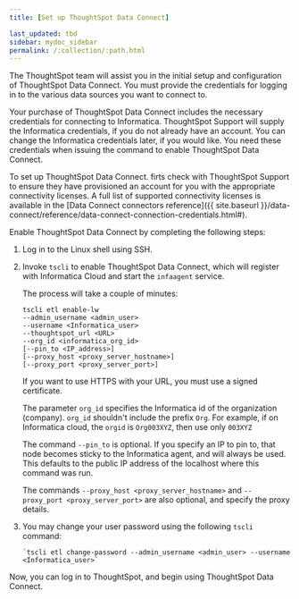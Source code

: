 ```yaml
---
title: [Set up ThoughtSpot Data Connect]

last_updated: tbd
sidebar: mydoc_sidebar
permalink: /:collection/:path.html
---
```

The ThoughtSpot team will assist you in the initial setup and configuration of ThoughtSpot Data Connect. You must provide the credentials for logging in to the various data sources you want to connect to.

Your purchase of ThoughtSpot Data Connect includes the necessary credentials for connecting to Informatica. ThoughtSpot Support will supply the Informatica credentials, if you do not already have an account. You can change the Informatica credentials later, if you would like. You need these credentials when issuing the command to enable ThoughtSpot Data Connect.

To set up ThoughtSpot Data Connect. firts check with ThoughtSpot Support to ensure they have provisioned an account for you with the appropriate connectivity licenses. A full list of supported connectivity licenses is available in the [Data Connect connectors reference]({{ site.baseurl }}/data-connect/reference/data-connect-connection-credentials.html#).

Enable ThoughtSpot Data Connect by completing the following steps:

1. Log in to the Linux shell using SSH.
2. Invoke `tscli` to enable ThoughtSpot Data Connect, which will register with Informatica Cloud and start the `infaagent` service.

    The process will take a couple of minutes:

    ```
    tscli etl enable-lw
    --admin_username <admin_user>
    --username <Informatica_user>
    --thoughtspot_url <URL>
    --org_id <informatica_org_id>
    [--pin_to <IP_address>]
    [--proxy_host <proxy_server_hostname>]
    [--proxy_port <proxy_server_port>]
      ```

    If you want to use HTTPS with your URL, you must use a signed certificate.

    The parameter `org_id` specifies the Informatica id of the organization
    (company). `org_id` shouldn't include the prefix `Org`. For example, if on
    Informatica cloud, the `orgid` is `Org003XYZ`, then use only `003XYZ`

    The command `--pin_to` is optional. If you specify an IP to pin to, that node
    becomes sticky to the Informatica agent, and will always be used. This
    defaults to the public IP address of the localhost where this command was run.

    The commands `--proxy_host <proxy_server_hostname>` and `--proxy_port
    <proxy_server_port>` are also optional, and specify the proxy details.

3. You may change your user password using the following `tscli` command:

    ```
    `tscli etl change-password --admin_username <admin_user> --username <Informatica_user>`
    ```

Now, you can log in to ThoughtSpot, and begin using ThoughtSpot Data Connect.
